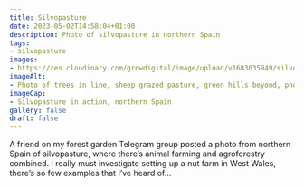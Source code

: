 ```yaml
---
title: Silvopasture
date: 2023-05-02T14:58:04+01:00
description: Photo of silvopasture in northern Spain
tags: 
- silvopasture
images: 
- https://res.cloudinary.com/growdigital/image/upload/v1683035949/silvopasture_2023-04-29_11-29-44.jpg
imageAlt:
- Photo of trees in line, sheep grazed pasture, green hills beyond, photo through a car window
imageCap:
- Silvopasture in action, northern Spain
gallery: false
draft: false
---
```


A friend on my forest garden Telegram group posted a photo from northern Spain of silvopasture, where there’s animal farming and agroforestry combined. I really must investigate setting up a nut farm in West Wales, there’s so few examples that I’ve heard of…
